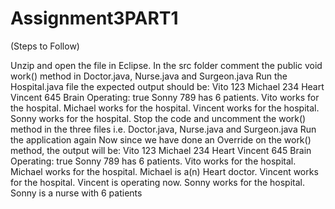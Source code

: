# Assignment3PART1
(Steps to Follow)

Unzip and open the file in Eclipse.
In the src folder comment the public void work() method in Doctor.java, Nurse.java and Surgeon.java
Run the Hospital.java file
the expected output should be:
Vito 123
Michael 234 Heart
Vincent 645 Brain Operating: true
Sonny 789 has 6 patients.
Vito works for the hospital.
Michael works for the hospital.
Vincent works for the hospital.
Sonny works for the hospital.
Stop the code and uncomment the work() method in the three files i.e. Doctor.java, Nurse.java and Surgeon.java
Run the application again
Now since we have done an Override on the work() method, the output will be:
Vito 123
Michael 234 Heart
Vincent 645 Brain Operating: true
Sonny 789 has 6 patients.
Vito works for the hospital.
Michael works for the hospital. Michael is a(n) Heart doctor.
Vincent works for the hospital. Vincent is operating now.
Sonny works for the hospital. Sonny is a nurse with 6 patients
